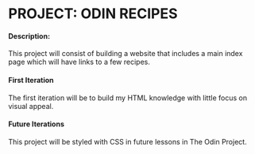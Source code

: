 # PROJECT: ODIN RECIPES

#### Description:

This project will consist of building a website that includes a main
index page which will have links to a few recipes.

#### First Iteration

The first iteration will be to build my HTML knowledge with little
focus on visual appeal.

#### Future Iterations

This project will be styled with CSS in future lessons in The Odin
Project.